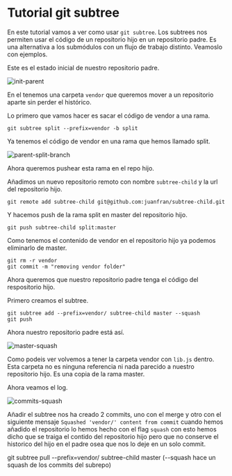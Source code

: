 # Tutorial git subtree

En este tutorial vamos a ver como usar `git subtree`. Los subtrees nos permiten usar el código de un repositorio hijo en un repositorio padre. Es una alternativa a los submódulos con un flujo de trabajo distinto. Veamoslo con ejemplos.

Este es el estado inicial de nuestro repositorio padre.

![init-parent](https://raw.githubusercontent.com/juanfran/posts/master/tools/git-subtree/assets/init-parent.png)

En el tenemos una carpeta `vendor` que queremos mover a un repositorio aparte sin perder el histórico.

Lo primero que vamos hacer es sacar el código de vendor a una rama.

```shell
git subtree split --prefix=vendor -b split
```

Ya tenemos el código de vendor en una rama que hemos llamado split.

![parent-split-branch](https://raw.githubusercontent.com/juanfran/posts/master/tools/git-subtree/assets/parent-split-branch.png)

Ahora queremos pushear esta rama en el repo hijo.

Añadimos un nuevo repositorio remoto con nombre `subtree-child` y la url del repositorio hijo.

```shell
git remote add subtree-child git@github.com:juanfran/subtree-child.git
```

Y hacemos push de la rama split en master del repositorio hijo.

```shell
git push subtree-child split:master
```

Como tenemos el contenido de vendor en el repositorio hijo ya podemos eliminarlo de master.

```shell
git rm -r vendor
git commit -m "removing vendor folder"
```

Ahora queremos que nuestro repositorio padre tenga el código del respositorio hijo.

Primero creamos el subtree.

```shell
git subtree add --prefix=vendor/ subtree-child master --squash
git push
```

Ahora nuestro repositorio padre está así.

![master-squash](https://raw.githubusercontent.com/juanfran/posts/master/tools/git-subtree/assets/master-squash.png)

Como podeis ver volvemos a tener la carpeta vendor con `lib.js` dentro. Esta carpeta no es ninguna referencia ni nada parecido a nuestro repositorio hijo. Es una copia de la rama master.

Ahora veamos el log.

![commits-squash](https://raw.githubusercontent.com/juanfran/posts/master/tools/git-subtree/assets/commits-squash.png)

Añadir el subtree nos ha creado 2 commits, uno con el merge y otro con el siguiente mensaje `Squashed 'vendor/' content from commit` cuando hemos añadido el repositorio lo hemos hecho con el flag `squash` con esto hemos dicho que se traiga el contido del repositorio hijo pero que no conserve el historico del hijo en el padre osea que nos lo deje en un solo commit.




git subtree pull --prefix=vendor/ subtree-child master (--squash hace un squash de los commits del subrepo)
